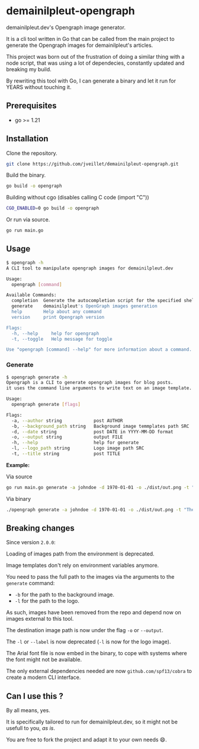 # demainilpleut-opengraph

demainilpleut.dev's Opengraph image generator.

It is a cli tool written in Go that can be called from the main project to generate the Opengraph images for demainilpleut's articles.

This project was born out of the frustration of doing a similar thing with a node script, that was using a lot of dependecies, constantly
updated and breaking my build.

By rewriting this tool with Go, I can generate a binary and let it run for YEARS without touching it.

## Prerequisites

* go >= 1.21

## Installation

Clone the repository.

```bash
git clone https://github.com/jveillet/demainilpleut-opengraph.git
```

Build the binary.

```bash
go build -o opengraph
```

Building without cgo (disables calling C code (import "C"))

```bash
CGO_ENABLED=0 go build -o opengraph
```

Or run via source.

```sh
go run main.go
```

## Usage

```bash
$ opengraph -h
A CLI tool to manipulate opengraph images for demainilpleut.dev

Usage:
  opengraph [command]

Available Commands:
  completion  Generate the autocompletion script for the specified shell
  generate    demainilpleut's OpenGraph images generation
  help        Help about any command
  version     print Opengraph version

Flags:
  -h, --help     help for opengraph
  -t, --toggle   Help message for toggle

Use "opengraph [command] --help" for more information about a command.
```

### Generate

```bash
$ opengraph generate -h
Opengraph is a CLI to generate opengraph images for blog posts.
it uses the command line arguments to write text on an image template.

Usage:
  opengraph generate [flags]

Flags:
  -a, --author string            post AUTHOR
  -b, --background_path string   Background image temmplates path SRC
  -d, --date string              post DATE in YYYY-MM-DD format
  -o, --output string            output FILE
  -h, --help                     help for generate
  -l, --logo_path string         Logo image path SRC
  -t, --title string             post TITLE
```

**Example:**

Via source

```bash
go run main.go generate -a johndoe -d 1970-01-01 -o ./dist/out.png -t "The quick brown fox jumps over the lazy dog" -b "dist/background.png" -l "dist/logo.png"
```

Via binary

```bash
./opengraph generate -a johndoe -d 1970-01-01 -o ./dist/out.png -t "The quick brown fox jumps over the lazy dog" -b "dist/background.png" -l "dist/logo.png"
```

## Breaking changes

Since version `2.0.0`:

Loading of images path from the environment is deprecated.

Image templates don't rely on environment variables anymore.

You need to pass the full path to the images via the arguments to the `generate` command:

* `-b` for the path to the background image.
* `-l` for the path to the logo.

As such, images have been removed from the repo and depend now on images external to this tool.

The destination image path is now under the flag `-o` or `--output`.

The `-l` or `--label` is now deprecated (`-l` is now for the logo image).

The Arial font file is now embed in the binary, to cope with systems where the font might not be available.

The only external dependencies needed are now `github.com/spf13/cobra` to create a modern CLI interface.

## Can I use this ?

By all means, yes.

It is specifically tailored to run for demainilpleut.dev, so it might not be usefull to you, *as is*.

You are free to fork the project and adapt it to your own needs 😄️.
